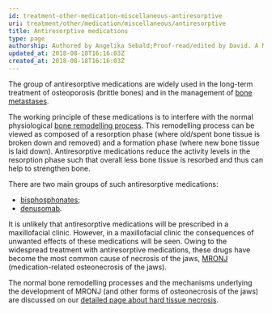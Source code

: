 ```yaml
---
id: treatment-other-medication-miscellaneous-antiresorptive
uri: treatment/other/medication/miscellaneous/antiresorptive
title: Antiresorptive medications
type: page
authorship: Authored by Angelika Sebald;Proof-read/edited by David. A Mitchell
updated_at: 2018-08-18T16:16:03Z
created_at: 2018-08-18T16:16:03Z
---
```


<p>The group of antiresorptive medications are widely used in the
    long-term treatment of osteoporosis (brittle bones) and in
    the management of <a href="/diagnosis/a-z/tumour/metastases">bone metastases</a>.</p>
<p>The working principle of these medications is to interfere with
    the normal physiological <a href="/diagnosis/a-z/necrosis/hard/detailed">bone remodelling process</a>.
    This remodelling process can be viewed as composed of a resorption
    phase (where old/spent bone tissue is broken down and removed)
    and a formation phase (where new bone tissue is laid down).
    Antiresorptive medications reduce the activity levels in
    the resorption phase such that overall less bone tissue is
    resorbed and thus can help to strengthen bone.</p>
<p>There are two main groups of such antiresorptive medications:</p>
<ul>
    <li><a href="/treatment/other/medication/miscellaneous/bisphosphonates">bisphosphonates</a>;</li>
    <li><a href="/treatment/other/medication/miscellaneous/denusomab">denusomab</a>.</li>
</ul>
<p>It is unlikely that antiresorptive medications will be prescribed
    in a maxillofacial clinic. However, in a maxillofacial clinic
    the consequences of unwanted effects of these medications
    will be seen. Owing to the widespread treatment with antiresorptive
    medications, these drugs have become the most common cause
    of necrosis of the jaws, <a href="/diagnosis/a-z/necrosis/hard/detailed">MRONJ</a>    (medication-related osteonecrosis of the jaws).</p>
<aside>
    <p>The normal bone remodelling processes and the mechanisms
        underlying the development of MRONJ (and other forms
        of osteonecrosis of the jaws) are discussed on our
        <a href="/diagnosis/a-z/necrosis/hard/detailed">detailed page about hard tissue necrosis</a>.</p>
</aside>
